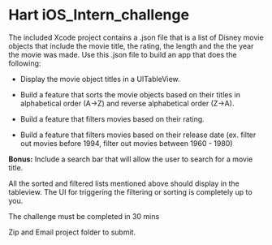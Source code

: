 # Hart iOS_Intern_challenge



The included Xcode project contains a .json file that is a list of Disney movie objects that include the movie title, the rating, the length and the the year the movie was made. Use this .json file to build an app that does the following:


* Display the movie object titles in a UITableView.

* Build a feature that sorts the movie objects based on their titles in alphabetical order (A->Z) and reverse alphabetical order (Z->A).

* Build a feature that filters movies based on their rating.

* Build a feature that filters movies based on their release date (ex. filter out movies before 1994, filter out movies between 1960 - 1980)

**Bonus:** Include a search bar that will allow the user to search for a movie title.

All the sorted and filtered lists mentioned above should display in the tableview. The UI for triggering the filtering or sorting is completely up to you.

The challenge must be completed in 30 mins

Zip and Email project folder to submit.
